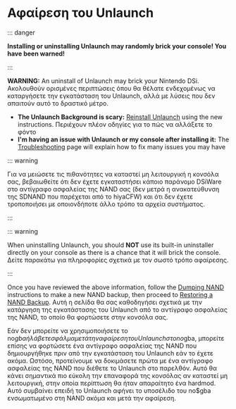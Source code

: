 # Αφαίρεση του Unlaunch

::: danger

**Installing or uninstalling Unlaunch may randomly brick your console! You have been warned!**

:::

**WARNING:** An uninstall of Unlaunch may brick your Nintendo DSi. Ακολουθούν ορισμένες περιπτώσεις όπου θα θέλατε ενδεχομένως να καταργήσετε την εγκατάσταση του Unlaunch, αλλά με λύσεις που δεν απαιτούν αυτό το δραστικό μέτρο.

- **The Unlaunch Background is scary:** [Reinstall Unlaunch](installing-unlaunch.html) using the new instructions. Περιέχουν πλέον οδηγίες για το πώς να αλλάξετε το φόντο
- **I'm having an issue with Unlaunch or my console after installing it:** The [Troubleshooting](troubleshooting.html#unlaunch) page will explain how to fix many issues you may have

::: warning

Για να μειώσετε τις πιθανότητες να καταστεί μη λειτουργική η κονσόλα σας, βεβαιωθείτε ότι δεν έχετε εγκαταστήσει κάποιο παράνομο DSiWare στο αντίγραφο ασφαλείας της NAND σας (δεν μετρά η ανακατεύθυνση της SDNAND που παρέχεται από το hiyaCFW) και ότι δεν έχετε τροποποιήσει με οποιονδήποτε άλλο τρόπο τα αρχεία συστήματος.

:::

::: warning

When uninstalling Unlaunch, you should **NOT** use its built-in uninstaller directly on your console as there is a chance that it will brick the console. Δείτε παρακάτω για πληροφορίες σχετικά με τον σωστό τρόπο αφαίρεσης.

:::

Once you have reviewed the above information, follow the [Dumping NAND](dumping-nand.html) instructions to make a new NAND backup, then proceed to [Restoring a NAND Backup](restoring-nand.html). Αυτή η σελίδα θα σας καθοδηγήσει σχετικά με την κατάργηση της εγκατάστασης του Unlaunch από το αντίγραφο ασφαλείας της NAND, το οποίο θα φορτώσετε στην κονσόλα σας.

Εάν δεν μπορείτε να χρησιμοποιήσετε το no$gba ή λάβετε σφάλμα μετά την αφαίρεση του Unlaunch στο no$gba, μπορείτε επίσης να φορτώσετε ένα αντίγραφο ασφαλείας της NAND που δημιουργήθηκε πριν από την εγκατάσταση του Unlaunch εάν το έχετε ακόμα. Ωστόσο, προτείνουμε να δοκιμάσετε πρώτα με ένα αντίγραφο ασφαλείας της NAND που διέθετε το Unlaunch στο παρελθόν. Αυτό θα κάνει σημαντικά πιο εύκολη την επαναφορά της κονσόλας αν καταστεί μη λειτουργική, στην οποία περίπτωση θα ήταν απαραίτητο ένα hardmod. Αυτό συμβαίνει επειδή το Unlaunch αφήνει το υποσέλιδο του no$gba ενσωματωμένο στη NAND ακόμα και μετά την αφαίρεση.
